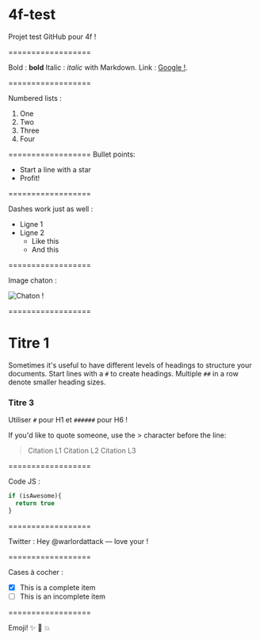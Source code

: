 4f-test
==================

Projet test GitHub pour 4f !

==================

Bold : **bold**
Italic : *italic* with Markdown.
Link : [Google !](http://google.com).

==================

Numbered lists :
1. One
2. Two
3. Three
4. Four

==================
Bullet points:

* Start a line with a star
* Profit!

==================

Dashes work just as well :
- Ligne 1
- Ligne 2
  - Like this
  - And this

==================

Image chaton :

![Chaton !](http://placekitten.com/100/100)

==================

# Titre 1
Sometimes it's useful to have different levels of headings to structure your documents. Start lines with a `#` to create headings. Multiple `##` in a row denote smaller heading sizes.

### Titre 3
Utiliser `#` pour H1 et `######` pour H6 !

If you'd like to quote someone, use the > character before the line:

> Citation L1
> Citation L2
> Citation L3

==================

Code JS :
```javascript
if (isAwesome){
  return true
}
```

==================

Twitter : Hey @warlordattack — love your !

==================

Cases à cocher :
- [x] This is a complete item
- [ ] This is an incomplete item

==================

Emoji! :sparkles: :camel: :boom: